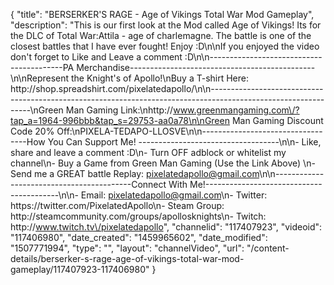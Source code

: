 {
    "title": "BERSERKER'S RAGE - Age of Vikings Total War Mod Gameplay",
    "description": "This is our first look at the Mod called Age of Vikings!  Its for the DLC of Total War:Attila - age of charlemagne.  The battle is one of the closest battles that I have ever fought!  Enjoy :D\n\nIf you enjoyed the video don't forget to Like and Leave a comment :D\n\n-----------------------------------------PA Merchandise----------------------------------------------\n\nRepresent the Knight's of Apollo!\nBuy a T-shirt Here: http:\/\/shop.spreadshirt.com\/pixelatedapollo\/\n\n---------------------------------------------------------------------------------------------------------------\nGreen Man Gaming Link:\nhttp:\/\/www.greenmangaming.com\/?tap_a=1964-996bbb&tap_s=29753-aa0a78\n\nGreen Man Gaming Discount Code 20% Off:\nPIXELA-TEDAPO-LLOSVE\n\n----------------------------------How You Can Support Me! -----------------------------------\n\n- Like, share and leave a comment :D\n- Turn OFF adblock or whitelist my channel\n- Buy a Game from Green Man Gaming (Use the Link Above) \n- Send me a GREAT battle Replay: pixelatedapollo@gmail.com\n\n------------------------------------------Connect With Me!-----------------------------------------\n\n- Email: pixelatedapollo@gmail.com\n- Twitter: https:\/\/twitter.com\/PixelatedApollo\n- Steam Group:  http:\/\/steamcommunity.com\/groups\/apollosknights\n- Twitch: http:\/\/www.twitch.tv\/pixelatedapollo",
    "channelid": "117407923",
    "videoid": "117406980",
    "date_created": "1459965602",
    "date_modified": "1507771994",
    "type": "",
    "layout": "channelVideo",
    "url": "\/content-details\/berserker-s-rage-age-of-vikings-total-war-mod-gameplay\/117407923-117406980"
}